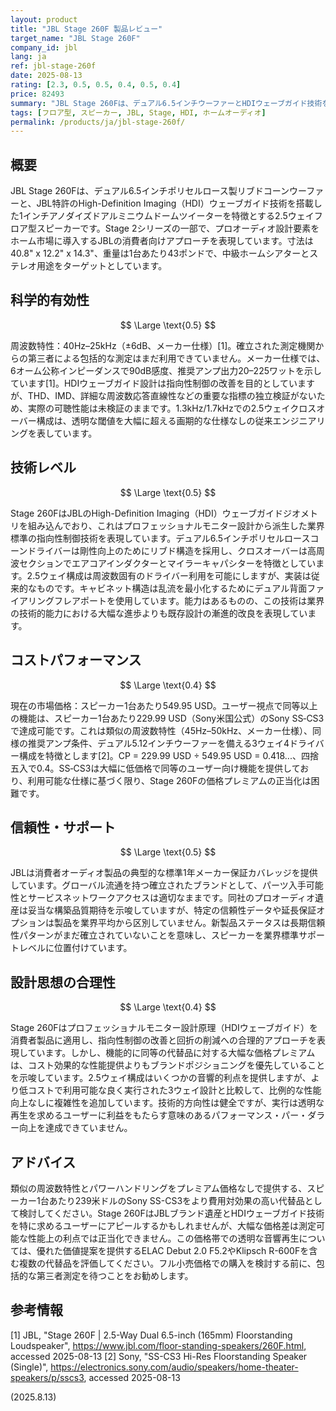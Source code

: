 ```yaml
---
layout: product
title: "JBL Stage 260F 製品レビュー"
target_name: "JBL Stage 260F"
company_id: jbl
lang: ja
ref: jbl-stage-260f
date: 2025-08-13
rating: [2.3, 0.5, 0.5, 0.4, 0.5, 0.4]
price: 82493
summary: "JBL Stage 260Fは、デュアル6.5インチウーファーとHDIウェーブガイド技術を搭載した2.5ウェイフロア型スピーカーで、プレミアム価格帯で控えめな性能を提供します。"
tags: [フロア型, スピーカー, JBL, Stage, HDI, ホームオーディオ]
permalink: /products/ja/jbl-stage-260f/
---
```


## 概要

JBL Stage 260Fは、デュアル6.5インチポリセルロース製リブドコーンウーファーと、JBL特許のHigh-Definition Imaging（HDI）ウェーブガイド技術を搭載した1インチアノダイズドアルミニウムドームツイーターを特徴とする2.5ウェイフロア型スピーカーです。Stage 2シリーズの一部で、プロオーディオ設計要素をホーム市場に導入するJBLの消費者向けアプローチを表現しています。寸法は40.8" x 12.2" x 14.3"、重量は1台あたり43ポンドで、中級ホームシアターとステレオ用途をターゲットとしています。

## 科学的有効性

$$ \Large \text{0.5} $$

周波数特性：40Hz–25kHz（±6dB、メーカー仕様）[1]。確立された測定機関からの第三者による包括的な測定はまだ利用できていません。メーカー仕様では、6オーム公称インピーダンスで90dB感度、推奨アンプ出力20–225ワットを示しています[1]。HDIウェーブガイド設計は指向性制御の改善を目的としていますが、THD、IMD、詳細な周波数応答直線性などの重要な指標の独立検証がないため、実際の可聴性能は未検証のままです。1.3kHz/1.7kHzでの2.5ウェイクロスオーバー構成は、透明な閾値を大幅に超える画期的な仕様なしの従来エンジニアリングを表しています。

## 技術レベル

$$ \Large \text{0.5} $$

Stage 260FはJBLのHigh-Definition Imaging（HDI）ウェーブガイドジオメトリを組み込んでおり、これはプロフェッショナルモニター設計から派生した業界標準の指向性制御技術を表現しています。デュアル6.5インチポリセルロースコーンドライバーは剛性向上のためにリブド構造を採用し、クロスオーバーは高周波セクションでエアコアインダクターとマイラーキャパシターを特徴としています。2.5ウェイ構成は周波数固有のドライバー利用を可能にしますが、実装は従来的なものです。キャビネット構造は乱流を最小化するためにデュアル背面ファイアリングフレアポートを使用しています。能力はあるものの、この技術は業界の技術的能力における大幅な進歩よりも既存設計の漸進的改良を表現しています。

## コストパフォーマンス

$$ \Large \text{0.4} $$

現在の市場価格：スピーカー1台あたり549.95 USD。ユーザー視点で同等以上の機能は、スピーカー1台あたり229.99 USD（Sony米国公式）のSony SS‑CS3で達成可能です。これは類似の周波数特性（45Hz–50kHz、メーカー仕様）、同様の推奨アンプ条件、デュアル5.12インチウーファーを備える3ウェイ4ドライバー構成を特徴とします[2]。CP = 229.99 USD ÷ 549.95 USD = 0.418...、四捨五入で0.4。SS‑CS3は大幅に低価格で同等のユーザー向け機能を提供しており、利用可能な仕様に基づく限り、Stage 260Fの価格プレミアムの正当化は困難です。

## 信頼性・サポート

$$ \Large \text{0.5} $$

JBLは消費者オーディオ製品の典型的な標準1年メーカー保証カバレッジを提供しています。グローバル流通を持つ確立されたブランドとして、パーツ入手可能性とサービスネットワークアクセスは適切なままです。同社のプロオーディオ遺産は妥当な構築品質期待を示唆していますが、特定の信頼性データや延長保証オプションは製品を業界平均から区別していません。新製品ステータスは長期信頼性パターンがまだ確立されていないことを意味し、スピーカーを業界標準サポートレベルに位置付けています。

## 設計思想の合理性

$$ \Large \text{0.4} $$

Stage 260Fはプロフェッショナルモニター設計原理（HDIウェーブガイド）を消費者製品に適用し、指向性制御の改善と回折の削減への合理的アプローチを表現しています。しかし、機能的に同等の代替品に対する大幅な価格プレミアムは、コスト効果的な性能提供よりもブランドポジショニングを優先していることを示唆しています。2.5ウェイ構成はいくつかの音響的利点を提供しますが、より低コストで利用可能な良く実行された3ウェイ設計と比較して、比例的な性能向上なしに複雑性を追加しています。技術的方向性は健全ですが、実行は透明な再生を求めるユーザーに利益をもたらす意味のあるパフォーマンス・パー・ダラー向上を達成できていません。

## アドバイス

類似の周波数特性とパワーハンドリングをプレミアム価格なしで提供する、スピーカー1台あたり239米ドルのSony SS-CS3をより費用対効果の高い代替品として検討してください。Stage 260FはJBLブランド遺産とHDIウェーブガイド技術を特に求めるユーザーにアピールするかもしれませんが、大幅な価格差は測定可能な性能上の利点では正当化できません。この価格帯での透明な音響再生については、優れた価値提案を提供するELAC Debut 2.0 F5.2やKlipsch R-600Fを含む複数の代替品を評価してください。フル小売価格での購入を検討する前に、包括的な第三者測定を待つことをお勧めします。

## 参考情報

[1] JBL, "Stage 260F | 2.5-Way Dual 6.5-inch (165mm) Floorstanding Loudspeaker", https://www.jbl.com/floor-standing-speakers/260F.html, accessed 2025-08-13
[2] Sony, "SS-CS3 Hi-Res Floorstanding Speaker (Single)", https://electronics.sony.com/audio/speakers/home-theater-speakers/p/sscs3, accessed 2025-08-13

(2025.8.13)